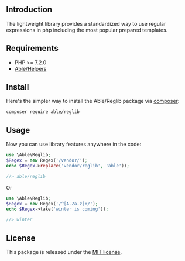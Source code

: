 ## Introduction
The lightweight library provides a standardized way to use regular expressions 
in php including the most popular prepared templates.  


## Requirements
* PHP >= 7.2.0
* [Able/Helpers](https://github.com/phpable/helpers)

## Install
Here's the simpler way to install the Able/Reglib package via [composer](http://getcomposer.org):

```bash
composer require able/reglib
```

## Usage
Now you can use library features anywhere in the code:

```php
use \Able\Reglib;
$Regex = new Regex('/vendor/');
echo $Regex->replace('vendor/reglib', 'able'));

//> able/reglib
```

Or 

```php
use \Able\Reglib;
$Regex = new Regex('/^[A-Za-z]+/');
echo $Regex->take('winter is coming'));

//> winter
```

## License
This package is released under the [MIT license](https://github.com/phpable/reglib/blob/master/LICENSE).
